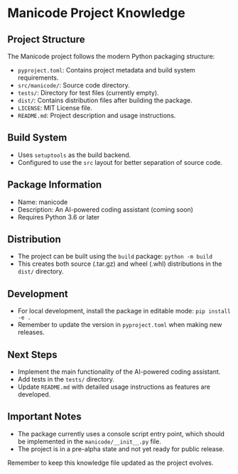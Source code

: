 # Manicode Project Knowledge

## Project Structure

The Manicode project follows the modern Python packaging structure:

- `pyproject.toml`: Contains project metadata and build system requirements.
- `src/manicode/`: Source code directory.
- `tests/`: Directory for test files (currently empty).
- `dist/`: Contains distribution files after building the package.
- `LICENSE`: MIT License file.
- `README.md`: Project description and usage instructions.

## Build System

- Uses `setuptools` as the build backend.
- Configured to use the `src` layout for better separation of source code.

## Package Information

- Name: manicode
- Description: An AI-powered coding assistant (coming soon)
- Requires Python 3.6 or later

## Distribution

- The project can be built using the `build` package: `python -m build`
- This creates both source (.tar.gz) and wheel (.whl) distributions in the `dist/` directory.

## Development

- For local development, install the package in editable mode: `pip install -e .`
- Remember to update the version in `pyproject.toml` when making new releases.

## Next Steps

- Implement the main functionality of the AI-powered coding assistant.
- Add tests in the `tests/` directory.
- Update `README.md` with detailed usage instructions as features are developed.

## Important Notes

- The package currently uses a console script entry point, which should be implemented in the `manicode/__init__.py` file.
- The project is in a pre-alpha state and not yet ready for public release.

Remember to keep this knowledge file updated as the project evolves.
